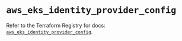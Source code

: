 # `aws_eks_identity_provider_config`

Refer to the Terraform Registry for docs: [`aws_eks_identity_provider_config`](https://registry.terraform.io/providers/hashicorp/aws/6.12.0/docs/resources/eks_identity_provider_config).
